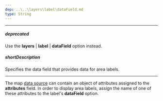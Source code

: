 ```yaml
---
dep: ..\..\layers\label\dataField.md
type: String
---
```

---
##### deprecated
Use the **layers** | **label** | **dataField** option instead.

##### shortDescription
Specifies the data field that provides data for area labels.

---
The map [data source](/api-reference/20%20Data%20Visualization%20Widgets/dxVectorMap/1%20Configuration/layers/dataSource.md '/Documentation/ApiReference/Data_Visualization_Widgets/dxVectorMap/Configuration/layers/#dataSource') can contain an object of attributes assigned to the **attributes** field. In order to display area labels, assign the name of one of these attributes to the label's **dataField** option.